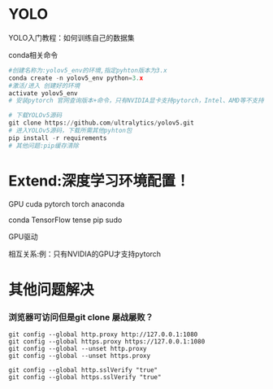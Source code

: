 # YOLO 
YOLO入门教程：如何训练自己的数据集

conda相关命令
```python
#创建名称为:yolov5_env的环境,指定pyhton版本为3.x
conda create -n yolov5_env python=3.x
#激活/进入 创建好的环境
activate yolov5_env 
# 安装pytorch 官网查询版本+命令，只有NVIDIA显卡支持pytorch，Intel、AMD等不支持，例如安装cuda12.4

# 下载YOLOv5源码
git clone https://github.com/ultralytics/yolov5.git
# 进入YOLOv5源码，下载所需其他pyhton包
pip install -r requirements
# 其他问题:pip缓存清除
```
# Extend:深度学习环境配置！
GPU cuda pytorch torch anaconda 

conda TensorFlow tense pip sudo 

GPU驱动 

相互关系:例：只有NVIDIA的GPU才支持pytorch

# 其他问题解决

### 浏览器可访问但是git clone 屡战屡败？

```
git config --global http.proxy http://127.0.0.1:1080
git config --global https.proxy https://127.0.0.1:1080
git config --global --unset http.proxy
git config --global --unset https.proxy
```
```
git config --global http.sslVerify "true"
git config --global https.sslVerify "true"

```
